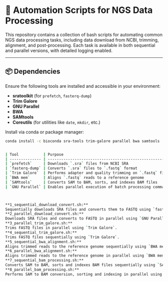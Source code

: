 # 🔧 Automation Scripts for NGS Data Processing

This repository contains a collection of bash scripts for automating common NGS data processing tasks, including data download from NCBI, trimming, alignment, and post-processing. Each task is available in both sequential and parallel versions, with detailed logging enabled.

---

## 📦 Dependencies

Ensure the following tools are installed and accessible in your environment:

- **sratoolkit** (for `prefetch`, `fasterq-dump`)
- **Trim Galore**
- **GNU Parallel**
- **BWA**
- **SAMtools**
- **Coreutils** (for utilities like `date`, `mkdir`, etc.)

Install via conda or package manager:
```bash
conda install -c bioconda sra-tools trim-galore parallel bwa samtools


| Tool           | Purpose                                                 |
| -------------- | ------------------------------------------------------- |
| `prefetch`     | Downloads `.sra` files from NCBI SRA                    |
| `fasterq-dump` | Converts `.sra` files to `.fastq` format                |
| `Trim Galore`  | Performs adapter and quality trimming on `.fastq` files |
| `BWA mem`      | Aligns `.fastq` reads to a reference genome             |
| `SAMtools`     | Converts SAM to BAM, sorts, and indexes BAM files       |
| `GNU Parallel` | Enables parallel execution of batch processing commands |



**1_sequential_download_convert.sh:**
Sequentially downloads SRA files and converts them to FASTQ using `fasterq-dump`.            
**2_parallel_download_convert.sh:**
Downloads SRA files and converts to FASTQ in parallel using `GNU Parallel`.                  
**3_parallel_trim_galore.sh:**
Trims FASTQ files in parallel using `Trim Galore`.                                           
**4_sequential_trim_galore.sh:**
Trims FASTQ files sequentially using `Trim Galore`.                                          
**5_sequential_bwa_alignment.sh:**
Aligns trimmed reads to the reference genome sequentially using `BWA mem`.                  
**6_parallel_bwa_alignment.sh:**
Aligns trimmed reads to the reference genome in parallel using `BWA mem` and `GNU Parallel`. 
**7_sequential_bam_processing.sh:**
Converts SAM to BAM, sorts and indexes BAM files sequentially using `SAMtools`.              
**8_parallel_bam_processing.sh:**
Performs SAM to BAM conversion, sorting and indexing in parallel using `GNU Parallel`.       
